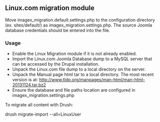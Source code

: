## Linux.com migration module

Move imagex_migration.default.settings.php to the configuration directory (ex. sites/default/) as imagex_migration.settings.php.
The source Joomla database credentials should be entered into the file.

### Usage

* Enable the Linux Migration module if it is not already enabled.
* Import the Linux.com Joomla Database dump to a MySQL server that can be accessed by the Drupal installation.
* Unpack the Linux.com file dump to a local directory on the server.
* Unpack the Manual page html tar to a local directory. The most recent version is at: http://www.tldp.org/manpages/man-html/man-html-20131124.tar.bz2
* Ensure the database and file paths location are configured in imagex_migration.settings.php

To migrate all content with Drush:

drush migrate-import --all=LinuxUser
